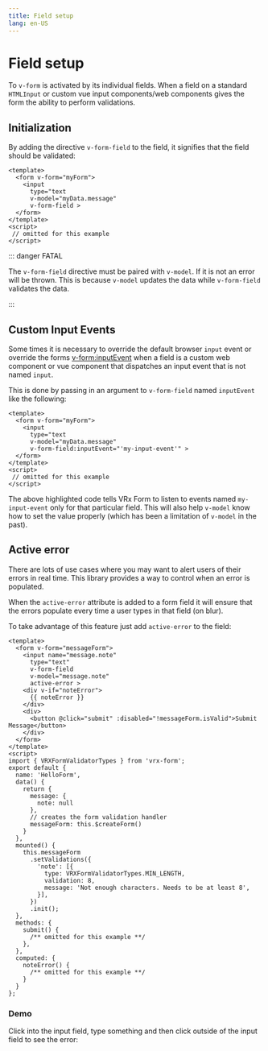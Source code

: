 ```yaml
---
title: Field setup
lang: en-US
---
```


# Field setup

To `v-form` is activated by its individual fields. When a field on a standard `HTMLInput` or custom vue input components/web components gives the form the ability to perform validations.

## Initialization
By adding the directive `v-form-field` to the field, it signifies that the field should be validated:

```vue{5,6}
<template>
  <form v-form="myForm">
    <input 
      type="text
      v-model="myData.message"
      v-form-field >
  </form>
</template>
<script>
 // omitted for this example
</script>
```

::: danger FATAL

The `v-form-field` directive must be paired with `v-model`. If it is not an error will be thrown. This is because `v-model` updates the data while `v-form-field` validates the data.

:::

## Custom Input Events

Some times it is necessary to override the default browser `input` event or override the forms [v-form:inputEvent](form.html#custom-input-event) when a field is a custom web component or vue component that dispatches an input event that is not named `input`.

This is done by passing in an argument to `v-form-field` named `inputEvent` like the following:

```vue{6}
<template>
  <form v-form="myForm">
    <input 
      type="text
      v-model="myData.message"
      v-form-field:inputEvent="'my-input-event'" >
  </form>
</template>
<script>
 // omitted for this example
</script>
```

The above highlighted code tells VRx Form to listen to events named `my-input-event` only for that particular field. This will also help `v-model` know how to set the value properly (which has been a limitation of `v-model` in the past).

## Active error

There are lots of use cases where you may want to alert users of their errors in real time. This library provides a way to control when an error is populated. 

When the `active-error` attribute is added to a form field it will ensure that the errors populate every time a user types in that field (on blur).

To take advantage of this feature just add `active-error` to the field:

```vue{7}
<template>
  <form v-form="messageForm">
    <input name="message.note" 
      type="text"
      v-form-field
      v-model="message.note"
      active-error >
    <div v-if="noteError">
      {{ noteError }}
    </div>
    <div>
      <button @click="submit" :disabled="!messageForm.isValid">Submit Message</button>
    </div>
  </form>
</template>
<script>
import { VRXFormValidatorTypes } from 'vrx-form';
export default {
  name: 'HelloForm',
  data() {
    return {
      message: {
        note: null
      },
      // creates the form validation handler
      messageForm: this.$createForm()
    }
  },
  mounted() {
    this.messageForm
      .setValidations({
        'note': [{
          type: VRXFormValidatorTypes.MIN_LENGTH,
          validation: 8,
          message: 'Not enough characters. Needs to be at least 8',
        }],
      })
      .init();
  },
  methods: {
    submit() {
      /** omitted for this example **/
    },
  },
  computed: {
    noteError() {
      /** omitted for this example **/
    }
  }
};
```

### Demo
Click into the input field, type something and then click outside of the input field to see the error:

<br>

<ClientOnly>
  <ValidatorExample :validation="10" 
  :active="true"
  :validator="'min'" :msg="'Must be a number and the minimum number allowed is 10.'" />
</ClientOnly>
